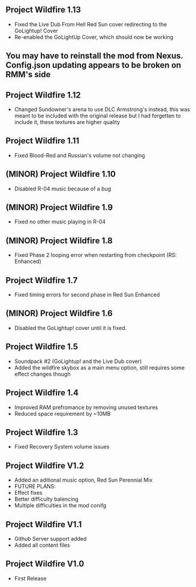 ## Project Wildfire 1.13
- Fixed the Live Dub From Hell Red Sun cover redirecting to the GoLightup! Cover
- Re-enabled the GoLightUp Cover, which should now be working

## You may have to reinstall the mod from Nexus. Config.json updating appears to be broken on RMM's side


## Project Wildfire 1.12
- Changed Sundowner's arena to use DLC Armstrong's instead, this was meant to be included with the original release but I had forgetten to include it, these textures are higher quality

## Project Wildfire 1.11
- Fixed Blood-Red and Russian's volume not changing

## (MINOR) Project Wildfire 1.10 ##
- Disabled R-04 music because of a bug

## (MINOR) Project Wildfire 1.9 ##
- Fixed no other music playing in R-04

## (MINOR) Project Wildfire 1.8 ##
- Fixed Phase 2 looping error when restarting from checkpoint (RS: Enhanced)

## Project Wildfire 1.7 ##
- Fixed timing errors for second phase in Red Sun Enhanced 

## (MINOR) Project Wildfire 1.6 ##
- Disabled the GoLightup! cover until it is fixed.

## Project Wildfire 1.5 ##
- Soundpack #2 (GoLightup! and the Live Dub cover)
- Added the wildfire skybox as a main menu option, still requires some effect changes though


## Project Wildfire 1.4 ##
- Improved RAM prefromance by removing unused textures
- Reduced space requirement by ~10MB 


## Project Wildfire 1.3 ##
- Fixed Recovery System volume issues

## Project Wildfire V1.2 ##
- Added an aditional music option, Red Sun Perennial Mix
- FUTURE PLANS:
- Effect fixes
- Better difficulty balencing
- Multiple difficulties in the mod conifg

## Project Wildfire V1.1 ##
- Github Server support added
- Added all content files


## Project Wildfire V1.0 ##
- First Release
